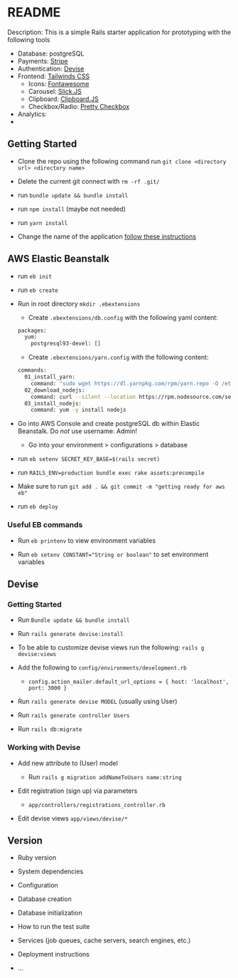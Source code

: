 # README

Description: This is a simple Rails starter application for prototyping with the following tools

* Database: postgreSQL
* Payments: [Stripe](https://stripe.com/docs/checkout/rails)
* Authentication: [Devise](http://devise.plataformatec.com.br/)
* Frontend: [Tailwinds CSS](https://tailwindcss.com/)
    * Icons: [Fontawesome](https://fontawesome.com/)
    * Carousel: [Slick.JS](http://kenwheeler.github.io/slick/)
    * Clipboard: [Clipboard.JS](https://clipboardjs.com/)
    * Checkbox/Radio: [Pretty Checkbox](https://lokesh-coder.github.io/pretty-checkbox/) 
* Analytics: 
*  

## Getting Started

* Clone the repo using the following command run `git clone <directory url> <directory name>`

* Delete the current git connect with `rm -rf .git/`

* run `bundle update && bundle install`

* run `npm install` (maybe not needed)

* run `yarn install`

* Change the name of the application [follow these instructions](https://stackoverflow.com/questions/42326432/how-to-rename-a-rails-5-application)

## AWS Elastic Beanstalk

* run `eb init`

* run `eb create`

* Run in root directory `mkdir .ebextensions`
    - Create `.ebextensions/db.config` with the following yaml content:
    ```bash
    packages:
      yum:
        postgresql93-devel: []

    ```
    - Create `.ebextensions/yarn.config` with the following content:
    ```bash
    commands:
      01_install_yarn:
        command: "sudo wget https://dl.yarnpkg.com/rpm/yarn.repo -O /etc/yum.repos.d/yarn.repo && curl --silent --location https://rpm.nodesource.com/setup_6.x | sudo bash - && sudo yum install yarn -y"
      02_download_nodejs:
        command: curl --silent --location https://rpm.nodesource.com/setup_8.x | sudo bash -
      03_install_nodejs:
        command: yum -y install nodejs
    ```

* Go into AWS Console and create postgreSQL db within Elastic Beanstalk. Do _not_ use username: Admin!
    - Go into your environment > configurations > database 

* run `eb setenv SECRET_KEY_BASE=$(rails secret)`

* run `RAILS_ENV=production bundle exec rake assets:precompile`

* Make sure to run `git add . && git commit -m "getting ready for aws eb"`

* run `eb deploy`

### Useful EB commands

* Run `eb printenv` to view environment variables

* Run `eb setenv CONSTANT="String or boolean"` to set environment variables

## Devise

### Getting Started

* Run `Bundle update && bundle install`

* Run `rails generate devise:install`

* To be able to customize devise views run the following: `rails g devise:views`

* Add the following to `config/environments/development.rb`
	- `config.action_mailer.default_url_options = { host: 'localhost', port: 3000 }`

* Run `rails generate devise MODEL` (usually using User)

* Run `rails generate controller Users`

* Run `rails db:migrate`

### Working with Devise

* Add new attribute to (User) model
	* Run `rails g migration addNameToUsers name:string`

* Edit registration (sign up) via parameters
	* `app/controllers/registrations_controller.rb`

* Edit devise views `app/views/devise/*`


## Version

* Ruby version

* System dependencies

* Configuration

* Database creation

* Database initialization

* How to run the test suite

* Services (job queues, cache servers, search engines, etc.)

* Deployment instructions

* ...
